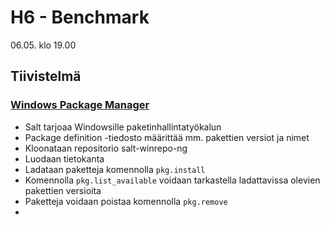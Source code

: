 # H6 - Benchmark

06.05. klo 19.00
## Tiivistelmä

### [Windows Package Manager](https://docs.saltproject.io/en/latest/topics/windows/windows-package-manager.html)

- Salt tarjoaa Windowsille paketinhallintatyökalun
- Package definition -tiedosto määrittää mm. pakettien versiot ja nimet
- Kloonataan repositorio salt-winrepo-ng
- Luodaan tietokanta
- Ladataan paketteja komennolla ```pkg.install```
- Komennolla ```pkg.list_available``` voidaan tarkastella ladattavissa olevien pakettien versioita
- Paketteja voidaan poistaa komennolla ```pkg.remove```
- 
